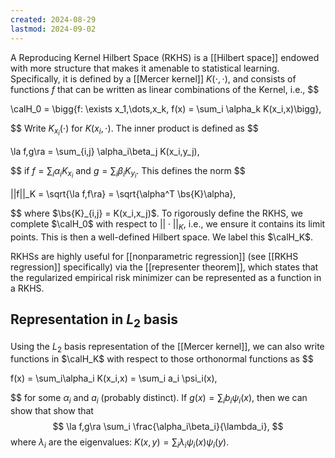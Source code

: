 ```yaml
---
created: 2024-08-29
lastmod: 2024-09-02
---
```

A Reproducing Kernel Hilbert Space (RKHS) is a [[Hilbert space]] endowed with more structure that makes it amenable to statistical learning. Specifically, it is defined by a [[Mercer kernel]] $K(\cdot,\cdot)$, and consists of functions $f$ that can be written as linear combinations of the Kernel, i.e., 
$$

\calH_0 = \bigg\{f: \exists x_1,\dots,x_k, f(x) = \sum_i \alpha_k K(x_i,x)\bigg\},

$$
Write $K_{x_i}(\cdot)$ for $K(x_i,\cdot)$. The inner product is defined as 
$$

\la f,g\ra = \sum_{i,j} \alpha_i\beta_j K(x_i,y_j),

$$
if $f = \sum_i \alpha_i K_{x_i}$ and $g = \sum_i \beta_i K_{y_i}$. This defines the norm 
$$

||f||_K = \sqrt{\la f,f\ra} = \sqrt{\alpha^T \bs{K}\alpha},

$$
where $\bs{K}_{i,j} = K(x_i,x_j)$. To rigorously define the RKHS, we complete $\calH_0$ with respect to $||\cdot||_K$, i.e., we ensure it contains its limit points. This is then a well-defined Hilbert space. We label this $\calH_K$. 

RKHSs are highly useful for [[nonparametric regression]] (see [[RKHS regression]] specifically) via the [[representer theorem]], which states that the regularized empirical risk minimizer can be represented as a function in a RKHS. 

## Representation in $L_2$ basis 

Using the $L_2$ basis representation of the [[Mercer kernel]], we can also write functions in $\calH_K$ with respect to those orthonormal functions as 
$$

f(x) = \sum_i\alpha_i K(x_i,x) = \sum_i a_i \psi_i(x),

$$
for some $\alpha_i$ and $a_i$ (probably distinct). If $g(x) = \sum_i b_i \psi_i(x)$, then we can show that 
show that
$$
 \la f,g\ra \sum_i \frac{\alpha_i\beta_i}{\lambda_i},
$$
where $\lambda_i$ are the eigenvalues: $K(x,y) = \sum_i \lambda_i \psi_i(x)\psi_i(y)$. 



